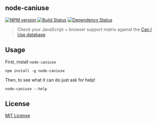 ## node-caniuse
[![NPM version][npm-image]][npm-url] [![Build Status][travis-image]][travis-url] [![Dependency Status][depstat-image]][depstat-url]

> Check your JavaScript + browser support matrix against the [Can I Use database](http://caniuse.com/)

## Usage

First, install `node-caniuse`

```shell
npm install -g node-caniuse
```

Then, to see what it can do just ask for help!

```shell
node-caniuse --help
```

## License

[MIT License](http://opensource.org/licenses/MIT)

[npm-url]: https://npmjs.org/package/node-caniuse
[npm-image]: https://badge.fury.io/js/node-caniuse.png

[depstat-url]: https://david-dm.org/baer/node-caniuse
[depstat-image]: https://david-dm.org/baer/node-caniuse.png

[travis-url]: http://travis-ci.org/baer/node-caniuse
[travis-image]: https://secure.travis-ci.org/baer/node-caniuse.png?branch=master
